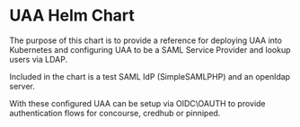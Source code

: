 # UAA Helm Chart

The purpose of this chart is to provide a reference for deploying UAA into Kubernetes and configuring UAA to be a SAML Service Provider and lookup users via LDAP. 

Included in the chart is a test SAML IdP (SimpleSAMLPHP) and an openldap server. 

With these configured UAA can be setup via OIDC\OAUTH to provide authentication flows for concourse, credhub or pinniped. 

